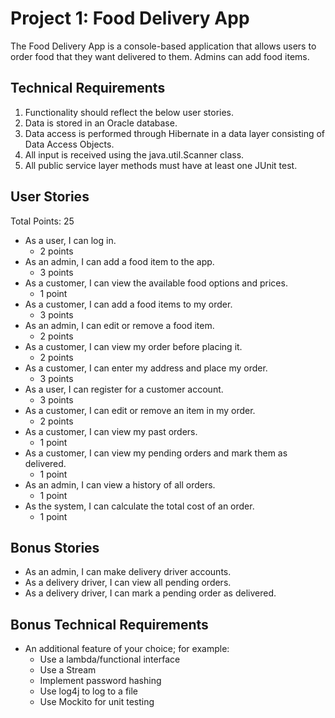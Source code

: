 # Project 1: Food Delivery App
The Food Delivery App is a console-based application that allows users to order food that they want delivered to them. Admins can add food items.

## Technical Requirements
1. Functionality should reflect the below user stories.
2. Data is stored in an Oracle database.
3. Data access is performed through Hibernate in a data layer consisting of Data Access Objects.
4. All input is received using the java.util.Scanner class.
5. All public service layer methods must have at least one JUnit test.

## User Stories
Total Points: 25

* As a user, I can log in.
    * 2 points
* As an admin, I can add a food item to the app.
    * 3 points
* As a customer, I can view the available food options and prices.
    * 1 point
* As a customer, I can add a food items to my order.
    * 3 points
* As an admin, I can edit or remove a food item.
    * 2 points
* As a customer, I can view my order before placing it.
    * 2 points
* As a customer, I can enter my address and place my order.
    * 3 points
* As a user, I can register for a customer account.
    * 3 points
* As a customer, I can edit or remove an item in my order.
    * 2 points
* As a customer, I can view my past orders.
    * 1 point
* As a customer, I can view my pending orders and mark them as delivered.
    * 1 point
* As an admin, I can view a history of all orders.
    * 1 point
* As the system, I can calculate the total cost of an order.
    * 1 point

## Bonus Stories
* As an admin, I can make delivery driver accounts.
* As a delivery driver, I can view all pending orders.
* As a delivery driver, I can mark a pending order as delivered.

## Bonus Technical Requirements
* An additional feature of your choice; for example:
    - Use a lambda/functional interface
    - Use a Stream
    - Implement password hashing
    - Use log4j to log to a file
    - Use Mockito for unit testing